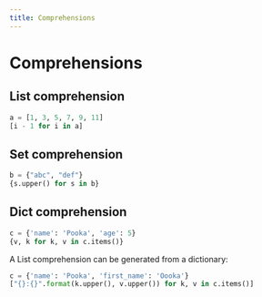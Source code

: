 ```yaml
---
title: Comprehensions
---
```


# Comprehensions

## List comprehension

```python
a = [1, 3, 5, 7, 9, 11]
[i - 1 for i in a]
```

## Set comprehension

```python
b = {"abc", "def"}
{s.upper() for s in b}
```

## Dict comprehension

```python
c = {'name': 'Pooka', 'age': 5}
{v, k for k, v in c.items()}
```

A List comprehension can be generated from a dictionary:

```python
c = {'name': 'Pooka', 'first_name': 'Oooka'}
["{}:{}".format(k.upper(), v.upper()) for k, v in c.items()]
```
